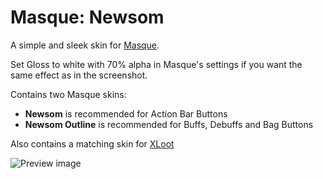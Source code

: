 # Masque: Newsom

A simple and sleek skin for [Masque](https://github.com/SFX-WoW/Masque).

Set Gloss to white with 70% alpha in Masque's settings if you want the same effect as in the screenshot.

Contains two Masque skins:
- **Newsom** is recommended for Action Bar Buttons
- **Newsom Outline** is recommended for Buffs, Debuffs and Bag Buttons

Also contains a matching skin for [XLoot](https://github.com/Xuerian/XLoot)

![Preview image](https://cdn-wow.mmoui.com/preview/pvw56604.png)
